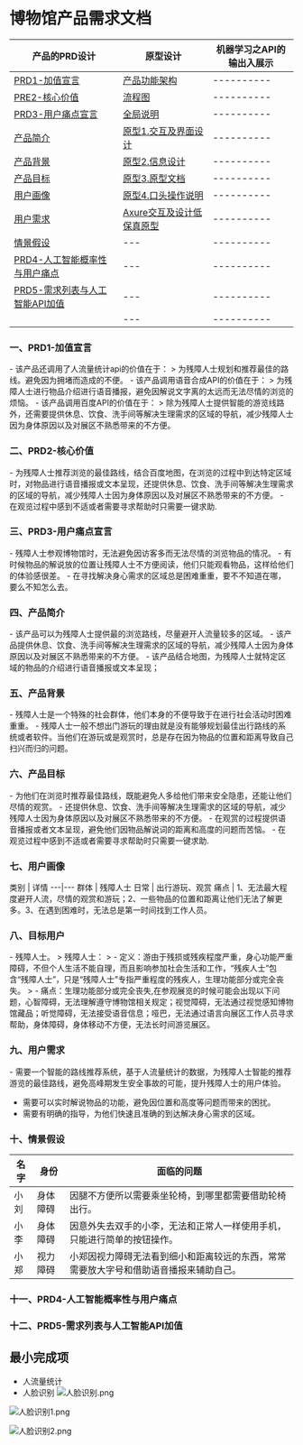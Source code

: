 # 博物馆产品需求文档
|产品的PRD设计|原型设计|机器学习之API的输出入展示
|---------- | --- |---------- 
|[PRD1-加值宣言](#chapter1) |[产品功能架构](#chapter1)|---------- 
|[PRE2-核心价值](#chapter2) |[流程图](#chapter1)|---------- 
|[PRD3-用户痛点宣言](#chapter3) |[全局说明](#chapter1)|----------
|[产品简介](#chapter11) |[原型1.交互及界面设计](#chapter1) |---------- 
|[产品背景](#chapter11) |[原型2.信息设计](#chapter1)|----------
|[产品目标](#chapter11) |[原型3.原型文档](#chapter1)|---------- 
|[用户画像](#chapter11) |[原型4.口头操作说明](#chapter1) |---------- 
|[用户需求](#chapter11) |[Axure交互及设计低保真原型](#chapter1) |---------- 
|[情景假设](#chapter11) | --- |----------
|[PRD4-人工智能概率性与用户痛点](#chapter11) | --- |---------- 
|[PRD5-需求列表与人工智能API加值](#chapter4)| --- |---------- 
|[](#chapter5)| --- |---------- 
<h3 id="chapter1">一、PRD1-加值宣言 </h3>
- 该产品还调用了人流量统计api的价值在于：
> 为残障人士规划和推荐最佳的路线。避免因为拥堵而造成的不便。
- 该产品调用语音合成API的价值在于：
> 为残障人士进行物品介绍进行语音播报，避免因解说文字离的太远而无法尽情的浏览的烦恼。 
- 该产品调用百度API的价值在于：
> 除为残障人士提供智能的游览线路外，还需要提供休息、饮食、洗手间等解决生理需求的区域的导航，减少残障人士因为身体原因以及对展区不熟悉带来的不方便。

<h3 id="chapter1">二、PRD2-核心价值</h3>
- 为残障人士推荐浏览的最佳路线，结合百度地图，在浏览的过程中到达特定区域时，对物品进行语音播报或文本呈现，还提供休息、饮食、洗手间等解决生理需求的区域的导航，减少残障人士因为身体原因以及对展区不熟悉带来的不方便。
- 在观览过程中感到不适或者需要寻求帮助时只需要一键求助.

<h3 id="chapter1">三、PRD3-用户痛点宣言</h3>
- 残障人士参观博物馆时，无法避免因访客多而无法尽情的浏览物品的情况。
- 有时候物品的解说放的位置让残障人士不方便阅读，他们只能观看物品，这样给他们的体验感很差。
- 在寻找解决身心需求的区域总是困难重重，要不不知道在哪，要么不知怎么去。

<h3 id="chapter1">四、产品简介</h3>
- 该产品可以为残障人士提供最的浏览路线，尽量避开人流量较多的区域。
- 该产品提供休息、饮食、洗手间等解决生理需求的区域的导航，减少残障人士因为身体原因以及对展区不熟悉带来的不方便。
- 该产品结合地图，为残障人士就特定区域的物品的介绍进行语音播报或文本呈现；

<h3 id="chapter1">五、产品背景</h3>
- 残障人士是一个特殊的社会群体，他们本身的不便导致于在进行社会活动时困难重重。
- 残障人士一般不想出门游玩的理由就是没有能够规划最佳出行路线的系统或者软件。当他们在游玩或是观赏时，总是存在因为物品的位置和距离导致自己扫兴而归的问题。


<h3 id="chapter1">六、产品目标</h3>
- 为他们在浏览时推荐最佳路线，既能避免人多给他们带来安全隐患，还能让他们尽情的观赏。
- 还提供休息、饮食、洗手间等解决生理需求的区域的导航，减少残障人士因为身体原因以及对展区不熟悉带来的不方便。
- 在观赏的过程提供语音播报或者文本呈现，避免他们因物品解说词的距离和高度的问题而苦恼。
- 在观览过程中感到不适或者需要寻求帮助时只需要一键求助.


<h3 id="chapter1">七、用户画像</h3>
类别 | 详情
---|---
群体 | 残障人士
日常 |  出行游玩、观赏
痛点 | 1、无法最大程度避开人流，尽情的观赏和游玩；2、一些物品的位置和距离让他们无法了解更多。3、在遇到困难时，无法总是第一时间找到工作人员。

<h3 id="chapter1">八、目标用户</h3>
- 残障人士。
> 残障人士：
> - 定义：游由于残损或残疾程度严重，身心功能严重障碍，不但个人生活不能自理，而且影响参加社会生活和工作，“残疾人士”包含“残障人士”，只是“残障人士”专指严重程度的残疾人，生理功能部分或完全丧失。
> - 痛点：生理功能部分或完全丧失,在参观展览的时候可能会出现以下问题，心智障碍，无法理解遵守博物馆相关规定；视觉障碍，无法通过视觉感知博物馆藏品；听觉障碍，无法接受语音信息；哑巴，无法通过语言向展区工作人员寻求帮助，身体障碍，身体移动不方便，无法长时间游览展区。

<h3 id="chapter1">九、用户需求</h3>
- 需要一个智能的路线推荐系统，基于人流量统计的数据，为残障人士智能的推荐游览的最佳路线，避免高峰期发生安全事故的可能，提升残障人士的用户体验。

- 需要可以实时解说物品的功能，避免因位置和高度等问题而带来的困扰。
- 需要有明确的指导，为他们快速且准确的到达解决身心需求的区域。

<h3 id="chapter1">十、情景假设</h3>

|名字|身份|面临的问题|
| ---------- | --- |----------- |
|小刘|身体障碍|因腿不方便所以需要乘坐轮椅，到哪里都需要借助轮椅出行。
|小李|身体障碍|因意外失去双手的小李，无法和正常人一样使用手机，只能进行简单的按钮操作。
|小郑|视力障碍|小郑因视力障碍无法看到细小和距离较远的东西，常常需要放大字号和借助语音播报来辅助自己。


<h3 id="chapter1">十一、PRD4-人工智能概率性与用户痛点</h3>

<h3 id="chapter1">十二、PRD5-需求列表与人工智能API加值</h3>






## 最小完成项
- 人流量统计
- 人脸识别
![人脸识别.png](https://upload-images.jianshu.io/upload_images/7563229-3900175fa5537dad.png?imageMogr2/auto-orient/strip%7CimageView2/2/w/1240)

![人脸识别1.png](https://upload-images.jianshu.io/upload_images/7563229-58f8b892077db2c5.png?imageMogr2/auto-orient/strip%7CimageView2/2/w/1240)

![人脸识别2.png](https://upload-images.jianshu.io/upload_images/7563229-ed0b8d64ce57740d.png?imageMogr2/auto-orient/strip%7CimageView2/2/w/1240)


